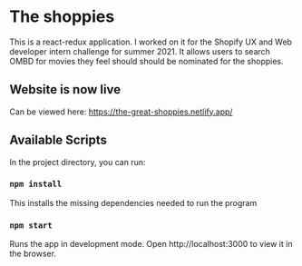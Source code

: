 # The shoppies

This is a react-redux application. I worked on it for the Shopify UX and Web developer intern challenge for summer 2021. It allows users to search OMBD for movies they feel should should be nominated for the shoppies.

## Website is now live

Can be viewed here: https://the-great-shoppies.netlify.app/

## Available Scripts
In the project directory, you can run:

### `npm install`
This installs the missing dependencies needed to run the program

### `npm start`
Runs the app in development mode.
Open http://localhost:3000 to view it in the browser.